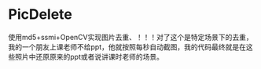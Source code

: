 # PicDelete
使用md5+ssmi+OpenCV实现图片去重、！！！对了这个是特定场景下的去重，我的一个朋友上课老师不给ppt，他就按照每秒自动截图，我的代码最终就是在这些照片中还原原来的ppt或者说讲课时老师的场景。
